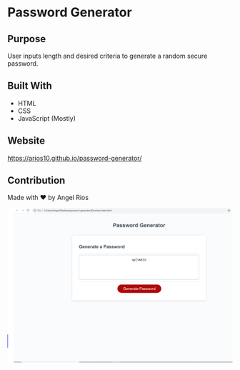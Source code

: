 # Password Generator

## Purpose
User inputs length and desired criteria to generate a random secure password.

## Built With
* HTML
* CSS
* JavaScript (Mostly)

## Website
https://arios10.github.io/password-generator/

## Contribution
Made with ❤️ by Angel Rios

![Preview](./assets/images/preview.PNG)